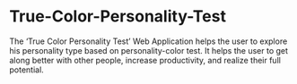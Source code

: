 # True-Color-Personality-Test
The ‘True Color Personality Test’ Web Application helps the user to explore his personality type based on personality-color test. It helps the user to get along better with other people, increase productivity, and realize their full potential.
